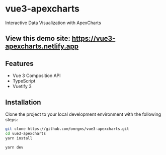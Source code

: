 # vue3-apexcharts

Interactive Data Visualization with ApexCharts

## View this demo site: https://vue3-apexcharts.netlify.app

## Features

- Vue 3 Composition API
- TypeScript
- Vuetify 3

## Installation

Clone the project to your local development environment with the following steps:

```bash
git clone https://github.com/omrgms/vue3-apexcharts.git
cd vue3-apexcharts
yarn install

yarn dev
